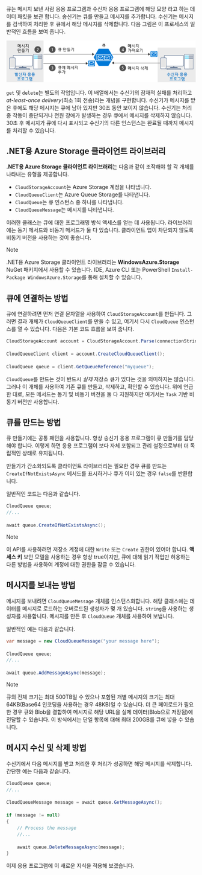 큐는 메시지 보낸 사람 응용 프로그램과 수신자 응용 프로그램에 해당 모양 라고 하는 데이터 패킷을 보관 합니다. 송신기는 큐를 만들고 메시지를 추가합니다. 수신기는 메시지를 검색하여 처리한 후 큐에서 해당 메시지를 삭제합니다. 다음 그림은 이 프로세스의 일반적인 흐름을 보여 줍니다.

![Azure 큐를 통한 일반적인 메시지 흐름을 보여 주는 그림입니다.](../media/6-message-flow.png)

`get` 및 `delete`는 별도의 작업입니다. 이 배열에서는 수신기의 잠재적 실패를 처리하고 _at-least-once delivery_(최소 1회 전송)라는 개념을 구현합니다. 수신기가 메시지를 받은 후에도 해당 메시지는 큐에 남아 있지만 30초 동안 보이지 않습니다. 수신기는 처리 중 작동이 중단되거나 전원 장애가 발생하는 경우 큐에서 메시지를 삭제하지 않습니다. 30초 후 메시지가 큐에 다시 표시되고 수신기의 다른 인스턴스는 완료될 때까지 메시지를 처리할 수 있습니다.

## <a name="the-azure-storage-client-library-for-net"></a>.NET용 Azure Storage 클라이언트 라이브러리

**.NET용 Azure Storage 클라이언트 라이브러리**는 다음과 같이 조작해야 할 각 개체를 나타내는 유형을 제공합니다.

- `CloudStorageAccount`는 Azure Storage 계정을 나타냅니다.
- `CloudQueueClient`는 Azure Queue Storage를 나타냅니다.
- `CloudQueue`는 큐 인스턴스 중 하나를 나타냅니다.
- `CloudQueueMessage`는 메시지를 나타냅니다.

이러한 클래스는 큐에 대한 프로그래밍 방식 액세스를 얻는 데 사용됩니다. 라이브러리에는 동기 메서드와 비동기 메서드가 둘 다 있습니다. 클라이언트 앱이 차단되지 않도록 비동기 버전을 사용하는 것이 좋습니다.

> [!NOTE]
> .NET용 Azure Storage 클라이언트 라이브러리는 **WindowsAzure.Storage** NuGet 패키지에서 사용할 수 있습니다. IDE, Azure CLI 또는 PowerShell `Install-Package WindowsAzure.Storage`를 통해 설치할 수 있습니다.

## <a name="how-to-connect-to-a-queue"></a>큐에 연결하는 방법

큐에 연결하려면 먼저 연결 문자열을 사용하여 `CloudStorageAccount`를 만듭니다. 그러면 결과 개체가 `CloudQueueClient`를 만들 수 있고, 여기서 다시 `CloudQueue` 인스턴스를 열 수 있습니다. 다음은 기본 코드 흐름을 보여 줍니다.

```csharp
CloudStorageAccount account = CloudStorageAccount.Parse(connectionString);

CloudQueueClient client = account.CreateCloudQueueClient();

CloudQueue queue = client.GetQueueReference("myqueue");
```

`CloudQueue`를 만드는 것이 반드시 _실제_ 저장소 큐가 있다는 것을 의미하지는 않습니다. 그러나 이 개체를 사용하여 기존 큐를 만들고, 삭제하고, 확인할 수 있습니다. 위에 언급한 대로, 모든 메서드는 동기 및 비동기 버전을 둘 다 지원하지만 여기서는 `Task` 기반 비동기 버전만 사용합니다.

## <a name="how-to-create-a-queue"></a>큐를 만드는 방법

큐 만들기에는 공통 패턴을 사용합니다. 항상 송신기 응용 프로그램이 큐 만들기를 담당해야 합니다. 이렇게 하면 응용 프로그램이 보다 자체 포함되고 관리 설정으로부터 더 독립적인 상태로 유지됩니다. 

만들기가 간소화되도록 클라이언트 라이브러리는 필요한 경우 큐를 만드는 `CreateIfNotExistsAsync` 메서드를 표시하거나 큐가 이미 있는 경우 `false`를 반환합니다. 

일반적인 코드는 다음과 같습니다.

```csharp
CloudQueue queue;
//...

await queue.CreateIfNotExistsAsync();
```

> [!NOTE]
> 이 API를 사용하려면 저장소 계정에 대한 `Write` 또는 `Create` 권한이 있어야 합니다. **액세스 키** 보안 모델을 사용하는 경우 항상 true이지만, 큐에 대해 읽기 작업만 허용하는 다른 방법을 사용하여 계정에 대한 권한을 잠글 수 있습니다.

## <a name="how-to-send-a-message"></a>메시지를 보내는 방법

메시지를 보내려면 `CloudQueueMessage` 개체를 인스턴스화합니다. 해당 클래스에는 데이터를 메시지로 로드하는 오버로드된 생성자가 몇 개 있습니다. `string`을 사용하는 생성자를 사용합니다. 메시지를 만든 후 `CloudQueue` 개체를 사용하여 보냅니다.

일반적인 예는 다음과 같습니다.

```csharp
var message = new CloudQueueMessage("your message here");

CloudQueue queue;
//...

await queue.AddMessageAsync(message);
```

> [!NOTE]
> 큐의 전체 크기는 최대 500TB일 수 있으나 포함된 개별 메시지의 크기는 최대 64KB(Base64 인코딩을 사용하는 경우 48KB)일 수 있습니다. 더 큰 페이로드가 필요한 경우 큐와 Blob을 결합하여 메시지로 해당 URL을 실제 데이터(Blob으로 저장됨)에 전달할 수 있습니다. 이 방식에서는 단일 항목에 대해 최대 200GB를 큐에 넣을 수 있습니다.

## <a name="how-to-receive-and-delete-a-message"></a>메시지 수신 및 삭제 방법

수신기에서 다음 메시지를 받고 처리한 후 처리가 성공하면 해당 메시지를 삭제합니다. 간단한 예는 다음과 같습니다.

```C#
CloudQueue queue;
//...

CloudQueueMessage message = await queue.GetMessageAsync();

if (message != null)
{
    // Process the message
    //...

    await queue.DeleteMessageAsync(message);
}
```

이제 응용 프로그램에 이 새로운 지식을 적용해 보겠습니다.